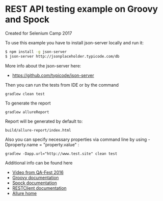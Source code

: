 # REST API testing example on Groovy and Spock
Created for Selenium Camp 2017

To use this example you have to install json-server locally and run it:
```bash
$ npm install -g json-server
$ json-server http://jsonplaceholder.typicode.com/db
```

More info about the json-server here:
* https://github.com/typicode/json-server

Then you can run the tests from IDE or by the command

```
gradlew clean test
```

To generate the report
```
gradlew allureReport
```

Report will be generated by default to:
```
build/allure-report/index.html
```

Also you can specify necessary properties via command line by using -Dproperty.name = "property.value" :

```
gradlew -Dapp.url="http://www.test.site" clean test
```

Additional info can be found here

* [Video from QA-Fest 2016](https://youtu.be/5elqH5UNwkk)
* [Groovy documentation](http://groovy-lang.org/documentation.html)
* [Spock documentation](http://spockframework.org/spock/docs/1.1-rc-2/all_in_one.html)
* [RESTClient documentation](https://github.com/jgritman/httpbuilder/wiki/RESTClient)
* [Allure home](http://allure.qatools.ru/)
